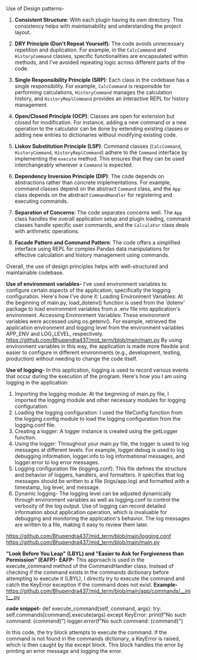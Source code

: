 Use of Design patterns-
1. **Consistent Structure**: With each plugin having its own directory. This consistency helps with maintainability and understanding the project layout.

2. **DRY Principle (Don't Repeat Yourself)**: The code avoids unnecessary repetition and duplication. For example, in the `CalcCommand` and `HistoryCommand` classes, specific functionalities are encapsulated within methods, and I’ve avoided repeating logic across different parts of the code.

3. **Single Responsibility Principle (SRP)**: Each class in the codebase has a single responsibility. For example, `CalcCommand` is responsible for performing calculations, `HistoryCommand` manages the calculation history, and `HistoryReplCommand` provides an interactive REPL for history management.

4. **Open/Closed Principle (OCP)**: Classes are open for extension but closed for modification. For instance, adding a new command or a new operation to the calculator can be done by extending existing classes or adding new entries to dictionaries without modifying existing code.

5. **Liskov Substitution Principle (LSP)**: Command classes (`CalcCommand`, `HistoryCommand`, `HistoryReplCommand`) adhere to the `Command` interface by implementing the `execute` method. This ensures that they can be used interchangeably wherever a `Command` is expected.

6. **Dependency Inversion Principle (DIP)**: The code depends on abstractions rather than concrete implementations. For example, command classes depend on the abstract `Command` class, and the `App` class depends on the abstract `CommandHandler` for registering and executing commands.

7. **Separation of Concerns**: The code separates concerns well. The `App` class handles the overall application setup and plugin loading, command classes handle specific user commands, and the `Calculator` class deals with arithmetic operations.

8. **Facade Pattern and Command Pattern**: The code offers a simplified interface using REPL for complex Pandas data manipulations for effective calculation and history management using commands.

Overall, the use of design principles helps with well-structured and maintainable codebase. 


**Use of environment variables-**
I've used environment variables to configure certain aspects of the application, specifically the logging configuration. Here's how I've done it:
Loading Environment Variables: At the beginning of main.py, load_dotenv() function is used from the ‘dotenv’ package to load environment variables from a .env file into application's environment.
Accessing Environment Variables: These environment variables were accessed using os.getenv(). For example, retrieved the application environment and logging level from the environment variables APP_ENV and LOG_LEVEL, respectively.
https://github.com/Bhupendra437/mid_term/blob/main/main.py
By using environment variables in this way, the application is made more flexible and easier to configure in different environments (e.g., development, testing, production) without needing to change the code itself. 


**Use of logging-**
In this application, logging is used to record various events that occur during the execution of the program. Here's how you I am using logging in the application:
1.	Importing the logging module: At the beginning of main.py file, I imported the logging module and other necessary modules for logging configuration.
2.	Loading the logging configuration: I used the fileConfig function from the logging.config module to load the logging configuration from the logging.conf file.
3.	Creating a logger: A logger instance is created using the getLogger function.
4.	Using the logger: Throughout your main.py file, the logger is used to log messages at different levels. For example, logger.debug is used to log debugging information, logger.info to log informational messages, and logger.error to log error messages.
5.	Logging configuration file (logging.conf): This file defines the structure and behavior of loggers, handlers, and formatters. It specifies that log messages should be written to a file (logs/app.log) and formatted with a timestamp, log level, and message.
6.	Dynamic logging- The logging level can be adjusted dynamically through environment variables as well as logging.conf to control the verbosity of the log output.
Use of logging can record detailed information about application operation, which is invaluable for debugging and monitoring the application's behavior. The log messages are written to a file, making it easy to review them later.

https://github.com/Bhupendra437/mid_term/blob/main/logging.conf
https://github.com/Bhupendra437/mid_term/blob/main/main.py


**"Look Before You Leap" (LBYL) and "Easier to Ask for Forgiveness than Permission" (EAFP)-**
**EAFP-**
This approach is used in the execute_command method of the CommandHandler class. Instead of checking if the command exists in the commands dictionary before attempting to execute it (LBYL), I directly try to execute the command and catch the KeyError exception if the command does not exist.
**Example-**
https://github.com/Bhupendra437/mid_term/blob/main/app/commands/__init__.py

**code snippet-**
def execute_command(self, command, args):
    try:
        self.commands[command].execute(args)
    except KeyError:
        print(f"No such command: {command}")
        logger.error(f"No such command: {command}")

In this code, the try block attempts to execute the command. If the command is not found in the commands dictionary, a KeyError is raised, which is then caught by the except block. This block handles the error by printing an error message and logging the error.


